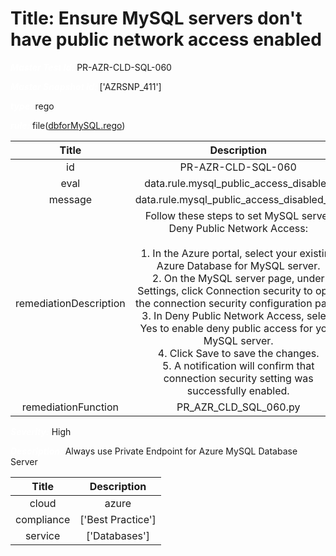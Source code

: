 



# Title: Ensure MySQL servers don't have public network access enabled


***<font color="white">Master Test Id:</font>*** PR-AZR-CLD-SQL-060

***<font color="white">Master Snapshot Id:</font>*** ['AZRSNP_411']

***<font color="white">type:</font>*** rego

***<font color="white">rule:</font>*** file([dbforMySQL.rego])  
  
  
  
  

|Title|Description|
| :---: | :---: |
|id|PR-AZR-CLD-SQL-060|
|eval|data.rule.mysql_public_access_disabled|
|message|data.rule.mysql_public_access_disabled_err|
|remediationDescription|Follow these steps to set MySQL server Deny Public Network Access:<br><br>1. In the Azure portal, select your existing Azure Database for MySQL server.<br>2. On the MySQL server page, under Settings, click Connection security to open the connection security configuration page.<br>3. In Deny Public Network Access, select Yes to enable deny public access for your MySQL server.<br>4. Click Save to save the changes.<br>5. A notification will confirm that connection security setting was successfully enabled.|
|remediationFunction|PR_AZR_CLD_SQL_060.py|


***<font color="white">Severity:</font>*** High

***<font color="white">Description:</font>*** Always use Private Endpoint for Azure MySQL Database Server  
  
  

|Title|Description|
| :---: | :---: |
|cloud|azure|
|compliance|['Best Practice']|
|service|['Databases']|



[dbforMySQL.rego]: https://github.com/prancer-io/prancer-compliance-test/tree/master/azure/cloud/dbforMySQL.rego
